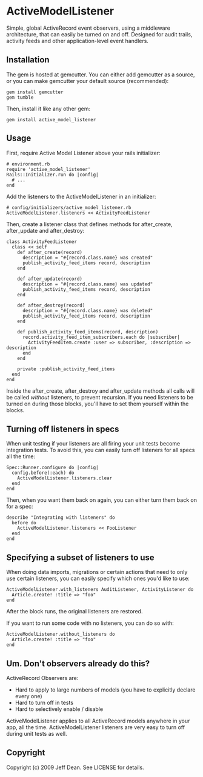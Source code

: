 # ActiveModelListener

Simple, global ActiveRecord event observers, using a middleware architecture, that can easily be turned on and off.  Designed for audit trails, activity feeds and other application-level event handlers.

## Installation

The gem is hosted at gemcutter.  You can either add gemcutter as a source, or you can make gemcutter your default source (recommended):

    gem install gemcutter
    gem tumble

Then, install it like any other gem:

    gem install active_model_listener

## Usage

First, require Active Model Listener above your rails initializer:

    # environment.rb
    require 'active_model_listener'
    Rails::Initializer.run do |config|
      # ...
    end

Add the listeners to the ActiveModelListener in an initializer:

    # config/initializers/active_model_listener.rb
    ActiveModelListener.listeners << ActivityFeedListener

Then, create a listener class that defines methods for after_create, after_update and after_destroy:

    class ActivityFeedListener
      class << self
        def after_create(record)
          description = "#{record.class.name} was created"
          publish_activity_feed_items record, description
        end

        def after_update(record)
          description = "#{record.class.name} was updated"
          publish_activity_feed_items record, description
        end

        def after_destroy(record)
          description = "#{record.class.name} was deleted"
          publish_activity_feed_items record, description
        end

        def publish_activity_feed_items(record, description)
          record.activity_feed_item_subscribers.each do |subscriber|
            ActivityFeedItem.create :user => subscriber, :description => description
          end
        end

        private :publish_activity_feed_items
      end
    end

Inside the after_create, after_destroy and after_update methods all calls will be called _without_ listeners, to prevent recursion.  If you need listeners to be turned on during those blocks, you'll have to set them yourself within the blocks.

## Turning off listeners in specs

When unit testing if your listeners are all firing your unit tests become integration tests.  To avoid this, you can easily turn off listeners for all specs all the time:

    Spec::Runner.configure do |config|
      config.before(:each) do
        ActiveModelListener.listeners.clear
      end
    end

Then, when you want them back on again, you can either turn them back on for a spec:

    describe "Integrating with listeners" do
      before do
        ActiveModelListener.listeners << FooListener
      end
    end

## Specifying a subset of listeners to use

When doing data imports, migrations or certain actions that need to only use certain listeners, you can easily specify which ones you'd like to use:

    ActiveModelListener.with_listeners AuditListener, ActivityListener do
      Article.create! :title => "foo"
    end

After the block runs, the original listeners are restored.

If you want to run some code with no listeners, you can do so with:

    ActiveModelListener.without_listeners do
      Article.create! :title => "foo"
    end

##  Um.  Don't observers already do this?

ActiveRecord Observers are:

 * Hard to apply to large numbers of models (you have to explicitly declare every one)
 * Hard to turn off in tests
 * Hard to selectively enable / disable

ActiveModelListener applies to all ActiveRecord models anywhere in your app, all the time.  ActiveModelListener listeners are very easy to turn off during unit tests as well.

## Copyright

Copyright (c) 2009 Jeff Dean. See LICENSE for details.

